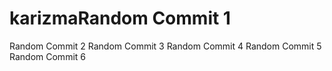 # karizmaRandom Commit 1
Random Commit 2
Random Commit 3
Random Commit 4
Random Commit 5
Random Commit 6
